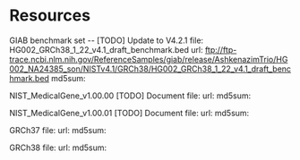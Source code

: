 # Resources
<!-- File use description
- data files (read-only) obtained from community resource, e.g. human reference genome, or GIAB benchmark set. 
- Include source (e.g. url, doi), accession information (data accessed), and MD5 in this README for reproducibility and transparency.
-->

GIAB benchmark set -- [TODO] Update to V4.2.1
    file: HG002_GRCh38_1_22_v4.1_draft_benchmark.bed
	url: ftp://ftp-trace.ncbi.nlm.nih.gov/ReferenceSamples/giab/release/AshkenazimTrio/HG002_NA24385_son/NISTv4.1/GRCh38/HG002_GRCh38_1_22_v4.1_draft_benchmark.bed
	md5sum: 

NIST_MedicalGene_v1.00.00 [TODO] Document
    file: 
	url: 
	md5sum: 

NIST_MedicalGene_v1.00.01 [TODO] Document
    file: 
	url: 
	md5sum: 

GRCh37
    file: 
	url: 
	md5sum: 

GRCh38
    file: 
	url: 
	md5sum: 
    